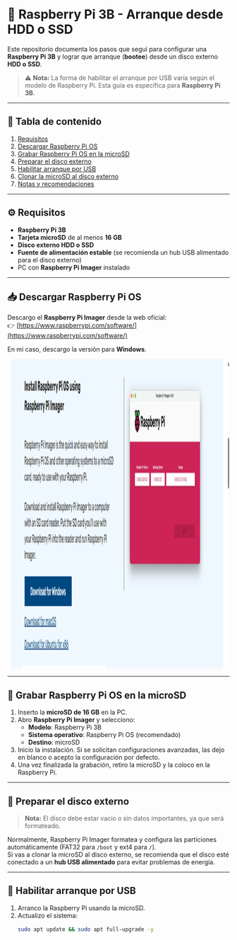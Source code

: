 # 🚀 Raspberry Pi 3B - Arranque desde HDD o SSD

Este repositorio documenta los pasos que seguí para configurar una **Raspberry Pi 3B** y lograr que arranque (**bootee**) desde un disco externo **HDD o SSD**.  
> ⚠️ **Nota:** La forma de habilitar el arranque por USB varía según el modelo de Raspberry Pi. Esta guía es específica para **Raspberry Pi 3B**.

---

## 📑 Tabla de contenido

1. [Requisitos](#-requisitos)
2. [Descargar Raspberry Pi OS](#-descargar-raspberry-pi-os)
3. [Grabar Raspberry Pi OS en la microSD](#-grabar-raspberry-pi-os-en-la-microsd)
4. [Preparar el disco externo](#-preparar-el-disco-externo)
5. [Habilitar arranque por USB](#-habilitar-arranque-por-usb)
6. [Clonar la microSD al disco externo](#-clonar-la-microsd-al-disco-externo)
7. [Notas y recomendaciones](#-notas-y-recomendaciones)

---

## ⚙️ Requisitos

- **Raspberry Pi 3B**
- **Tarjeta microSD** de al menos **16 GB**
- **Disco externo HDD o SSD**
- **Fuente de alimentación estable** (se recomienda un hub USB alimentado para el disco externo)
- PC con **Raspberry Pi Imager** instalado

---

## 📥 Descargar Raspberry Pi OS

Descargo el **Raspberry Pi Imager** desde la web oficial:  
👉 [https://www.raspberrypi.com/software/](https://www.raspberrypi.com/software/)  

En mi caso, descargo la versión para **Windows**.  
<p align="center">
  <img src="images/img1.png" alt="captura de pantalla de web" width="800" height="700"/>
</p>


---

## 💾 Grabar Raspberry Pi OS en la microSD

1. Inserto la **microSD de 16 GB** en la PC.
2. Abro **Raspberry Pi Imager** y selecciono:  
   - **Modelo**: Raspberry Pi 3B  
   - **Sistema operativo**: Raspberry Pi OS (recomendado)  
   - **Destino**: microSD  
3. Inicio la instalación. Si se solicitan configuraciones avanzadas, las dejo en blanco o acepto la configuración por defecto.
4. Una vez finalizada la grabación, retiro la microSD y la coloco en la Raspberry Pi.

---

## 💽 Preparar el disco externo

> **Nota:** El disco debe estar vacío o sin datos importantes, ya que será formateado.

Normalmente, Raspberry Pi Imager formatea y configura las particiones automáticamente (FAT32 para `/boot` y ext4 para `/`).  
Si vas a clonar la microSD al disco externo, se recomienda que el disco esté conectado a un **hub USB alimentado** para evitar problemas de energía.

---

## 🔧 Habilitar arranque por USB

1. Arranco la Raspberry Pi usando la microSD.
2. Actualizo el sistema:
   ```bash
   sudo apt update && sudo apt full-upgrade -y
